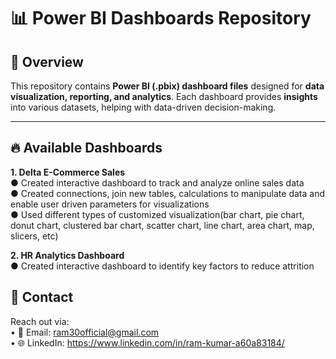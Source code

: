 # 📊 Power BI Dashboards Repository  

## 📌 Overview  
This repository contains **Power BI (.pbix) dashboard files** designed for **data visualization, reporting, and analytics**. Each dashboard provides **insights** into various datasets, helping with data-driven decision-making.  

---

## 🔥 Available Dashboards 
  **1. Delta E-Commerce Sales**  
        ● Created interactive dashboard to track and analyze online sales data  
        ● Created connections, join new tables, calculations to manipulate data and enable user driven parameters for visualizations  
        ● Used different types of customized visualization(bar chart, pie chart, donut chart, clustered bar chart, scatter chart, line chart, area chart, map, slicers, etc) 
          
  **2. HR Analytics Dashboard**  
        ● Created interactive dashboard to identify key factors to reduce attrition
## 📧 Contact
Reach out via:  
• 📩 Email: ram30official@gmail.com  
• 🌐 LinkedIn: https://www.linkedin.com/in/ram-kumar-a60a83184/
        

